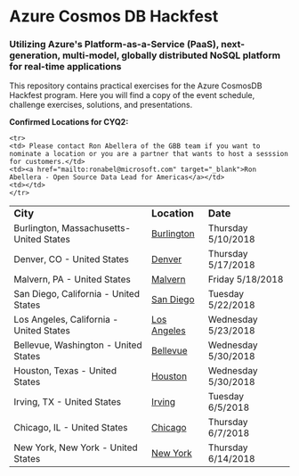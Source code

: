 # Azure Cosmos DB Hackfest
### Utilizing Azure's Platform-as-a-Service (PaaS), next-generation, multi-model, globally distributed NoSQL platform for real-time applications

This repository contains practical exercises for the Azure CosmosDB Hackfest program. Here you will find a copy of the event schedule, challenge exercises, solutions, and presentations.

<strong>Confirmed Locations for CYQ2:</strong>

<table>
  <tr>
    <td><strong><font size="+1">City</font></strong></td>
    <td><strong><font size="+1">Location</font></strong></td>
    <td><strong><font size="+1">Date</strong></font></td>
  </tr>
  <tr>
    <td>Burlington, Massachusetts- United States</td>
    <td><a href="https://www.microsoftevents.com/profile/form/index.cfm?PKformID=0x4024125e813" target="_blank">Burlington</a></td>
    <td>Thursday 5/10/2018</td>
  </tr>
  <tr>
    <td>Denver, CO - United States</td>
    <td><a href="https://www.microsoftevents.com/profile/form/index.cfm?PKformID=0x4046678450f" target="_blank">Denver</a></td>
    <td>Thursday 5/17/2018</td>
  </tr>
    <tr>
    <td>Malvern, PA - United States</td>
    <td><a href="https://www.microsoftevents.com/profile/form/index.cfm?PKFormID=0x3769734917f" target="_blank">Malvern</a></td>
    <td>Friday 5/18/2018</td>
  </tr>
  <tr>
    <td>San Diego, California - United States</td>
    <td><a href="https://www.microsoftevents.com/profile/form/index.cfm?PKformID=0x4045918abcd" target="_blank">San Diego</a></td>
    <td>Tuesday 5/22/2018</td>
  </tr>
  <tr>
    <td>Los Angeles, California - United States</td>
    <td><a href="https://www.microsoftevents.com/profile/form/index.cfm?PKformID=0x39352810001" target="_blank">Los Angeles</a></td>
    <td>Wednesday 5/23/2018</td>
  </tr>
  <tr>
    <td>Bellevue, Washington - United States</td>
    <td><a href="https://www.microsoftevents.com/profile/form/index.cfm?PKformID=0x3772052f9a3" target="_blank">Bellevue</a></td>
    <td>Wednesday 5/30/2018</td>
  </tr>
  <tr>
    <td>Houston, Texas - United States</td>
    <td><a href="https://www.microsoftevents.com/profile/form/index.cfm?PKformID=0x3952894a0f1" target="_blank">Houston</a></td>
    <td>Wednesday 5/30/2018</td>
  </tr>
  <tr>
    <td>Irving, TX - United States</td>
    <td><a href="https://www.microsoftevents.com/profile/form/index.cfm?PKformID=0x37691078f96" target="_blank">Irving</a></td>
    <td>Tuesday 6/5/2018</td>
  </tr>
  <tr>
    <td> Chicago, IL - United States</td>
    <td><a href="https://www.microsoftevents.com/profile/form/index.cfm?PKformID=0x3768879de42" target="_blank">Chicago</a></td>
    <td>Thursday 6/7/2018</td>
  </tr>
  <tr>
    <td> New York, New York - United States</td>
    <td><a href="https://www.microsoftevents.com/profile/form/index.cfm?PKformID=0x372816229e0" target="_blank">New York</a></td>
    <td>Thursday 6/14/2018</td>
  </tr>
  
    <tr>
    <td> Please contact Ron Abellera of the GBB team if you want to nominate a location or you are a partner that wants to host a sesssion for customers.</td>
    <td><a href="mailto:ronabel@microsoft.com" target="_blank">Ron Abellera - Open Source Data Lead for Americas</a></td>
    <td></td>
    </tr>
  
  

</table>
